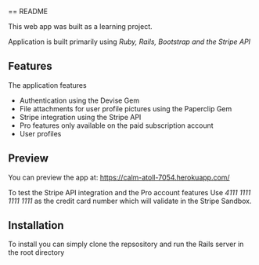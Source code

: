 == README

This web app was built as a learning project.

Application is built primarily using *Ruby, Rails, Bootstrap and the Stripe API*

## Features

The application features

* Authentication using the Devise Gem
* File attachments for user profile pictures using the Paperclip Gem
* Stripe integration using the Stripe API
* Pro features only available on the paid subscription account
* User profiles


## Preview

You can preview the app at: https://calm-atoll-7054.herokuapp.com/

To test the Stripe API integration and the Pro account features Use *4111 1111 1111 1111* as the credit card number which will validate in the Stripe Sandbox.

## Installation

To install you can simply clone the repsository and run the Rails server in the root directory






